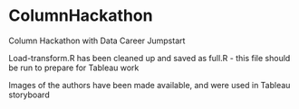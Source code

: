 # ColumnHackathon
Column Hackathon with Data Career Jumpstart

Load-transform.R has been cleaned up and saved as full.R - this file should be run to prepare for Tableau work

Images of the authors have been made available, and were used in Tableau storyboard
